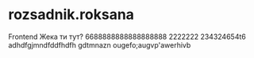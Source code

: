 # rozsadnik.roksana
Frontend
Жека ти тут?
6688888888888888888
2222222
234324654t6
adhdfgjmndfddfhdfh
gdtmnazn
ougefo;augvp'awerhivb
